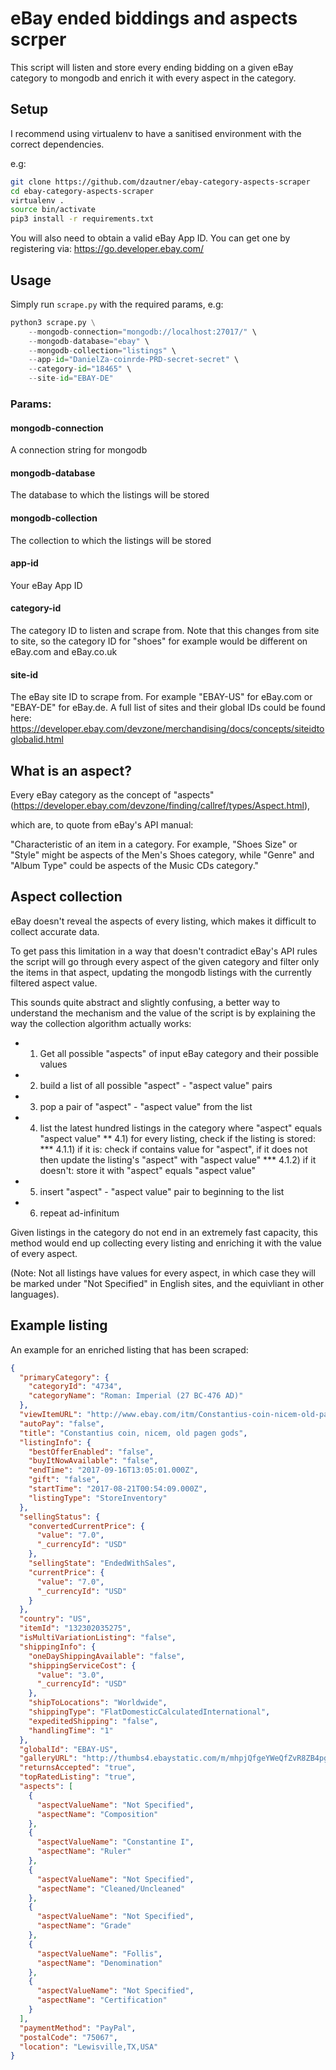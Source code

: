 # eBay ended biddings and aspects scrper

This script will listen and store every ending bidding on a given eBay category to mongodb and enrich it with every aspect in the category.
## Setup
I recommend using virtualenv to have a sanitised environment with the correct dependencies.
  
e.g:

```bash  
git clone https://github.com/dzautner/ebay-category-aspects-scraper
cd ebay-category-aspects-scraper
virtualenv .
source bin/activate
pip3 install -r requirements.txt  
```

You will also need to obtain a valid eBay App ID. 
You can get one by registering via:
https://go.developer.ebay.com/
## Usage

Simply run `scrape.py` with the required params, e.g:

```python
python3 scrape.py \
	--mongodb-connection="mongodb://localhost:27017/" \
	--mongodb-database="ebay" \
	--mongodb-collection="listings" \
	--app-id="DanielZa-coinrde-PRD-secret-secret" \
	--category-id="18465" \
	--site-id="EBAY-DE"
```


### Params:

#### mongodb-connection
A connection string for mongodb 

#### mongodb-database
The database to which the listings will be stored

#### mongodb-collection

The collection to which the listings will be stored

#### app-id

Your eBay App ID

#### category-id 

The category ID to listen and scrape from. Note that this changes from site to site, so the category ID for "shoes" for example would be different on eBay.com and eBay.co.uk
  
#### site-id

The eBay site ID to scrape from. For example "EBAY-US" for eBay.com or "EBAY-DE" for eBay.de.
A full list of sites and their global IDs could be found here:
https://developer.ebay.com/devzone/merchandising/docs/concepts/siteidtoglobalid.html

## What is an aspect?

Every eBay category as the concept of "aspects" (https://developer.ebay.com/devzone/finding/callref/types/Aspect.html),

which are, to quote from eBay's API manual:

"Characteristic of an item in a category. 
For example, "Shoes Size" or "Style" might be aspects of the Men's Shoes category, while "Genre" and "Album Type" could be aspects of the Music CDs category."

## Aspect collection

eBay doesn't reveal the aspects of every listing, which makes it difficult to collect accurate data.

To get pass this limitation in a way that doesn't contradict eBay's API rules the script will go through every aspect of the given category and filter only the items in that aspect, updating the mongodb listings with the currently filtered aspect value.

This sounds quite abstract and slightly confusing, a better way to understand the mechanism and the value of the script is by explaining the way the collection algorithm actually works:

* 1) Get all possible "aspects" of input eBay category and their possible values
* 2) build a list of all possible "aspect" - "aspect value" pairs
* 3) pop a pair of "aspect" - "aspect value" from the list
* 4) list the latest hundred listings in the category where "aspect" equals "aspect value"
** 4.1) for every listing, check if the listing is stored:
*** 4.1.1) if it is:
	 	check if contains value for "aspect", if it does not then update the listing's "aspect" with "aspect value"
*** 4.1.2) if it doesn't:
		store it with "aspect" equals "aspect value"
* 5) insert "aspect" - "aspect value" pair to beginning to the list
* 6) repeat ad-infinitum


Given listings in the category do not end in an extremely fast capacity, this method would end up collecting every listing and enriching it with the value of every aspect.

(Note: Not all listings have values for every aspect, in which case they will be marked under "Not Specified" in English sites, and the equivliant in other languages).


## Example listing
An example for an enriched listing that has been scraped:

```json
{
  "primaryCategory": {
    "categoryId": "4734",
    "categoryName": "Roman: Imperial (27 BC-476 AD)"
  },
  "viewItemURL": "http://www.ebay.com/itm/Constantius-coin-nicem-old-pagen-gods-/132302035275",
  "autoPay": "false",
  "title": "Constantius coin, nicem, old pagen gods",
  "listingInfo": {
    "bestOfferEnabled": "false",
    "buyItNowAvailable": "false",
    "endTime": "2017-09-16T13:05:01.000Z",
    "gift": "false",
    "startTime": "2017-08-21T00:54:09.000Z",
    "listingType": "StoreInventory"
  },
  "sellingStatus": {
    "convertedCurrentPrice": {
      "value": "7.0",
      "_currencyId": "USD"
    },
    "sellingState": "EndedWithSales",
    "currentPrice": {
      "value": "7.0",
      "_currencyId": "USD"
    }
  },
  "country": "US",
  "itemId": "132302035275",
  "isMultiVariationListing": "false",
  "shippingInfo": {
    "oneDayShippingAvailable": "false",
    "shippingServiceCost": {
      "value": "3.0",
      "_currencyId": "USD"
    },
    "shipToLocations": "Worldwide",
    "shippingType": "FlatDomesticCalculatedInternational",
    "expeditedShipping": "false",
    "handlingTime": "1"
  },
  "globalId": "EBAY-US",
  "galleryURL": "http://thumbs4.ebaystatic.com/m/mhpjQfgeYWeQfZvR8ZB4pgg/140.jpg",
  "returnsAccepted": "true",
  "topRatedListing": "true",
  "aspects": [
    {
      "aspectValueName": "Not Specified",
      "aspectName": "Composition"
    },
    {
      "aspectValueName": "Constantine I",
      "aspectName": "Ruler"
    },
    {
      "aspectValueName": "Not Specified",
      "aspectName": "Cleaned/Uncleaned"
    },
    {
      "aspectValueName": "Not Specified",
      "aspectName": "Grade"
    },
    {
      "aspectValueName": "Follis",
      "aspectName": "Denomination"
    },
    {
      "aspectValueName": "Not Specified",
      "aspectName": "Certification"
    }
  ],
  "paymentMethod": "PayPal",
  "postalCode": "75067",
  "location": "Lewisville,TX,USA"
}
```